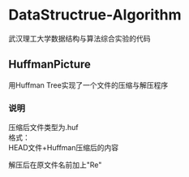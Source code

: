 # DataStructrue-Algorithm

武汉理工大学数据结构与算法综合实验的代码

## HuffmanPicture

用Huffman Tree实现了一个文件的压缩与解压程序 

### 说明

压缩后文件类型为.huf  
格式：  
HEAD文件+Huffman压缩后的内容

解压后在原文件名前加上"Re"


